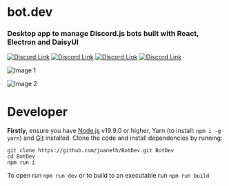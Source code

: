 # bot.dev
### Desktop app to manage Discord.js bots built with React, Electron and DaisyUI

[![Discord Link](https://img.shields.io/badge/-Server-5865F2?logo=discord&logoColor=white&style=for-the-badge)](https://discord.gg/yNwHH38tmm)
[![Discord Link](https://img.shields.io/github/license/juaneth/bot.dev?color=%23FFF&style=for-the-badge)](https://github.com/juaneth/bot.dv)
[![Discord Link](https://img.shields.io/github/commit-activity/m/juaneth/bot.dev?color=%23FFF&logo=github&style=for-the-badge)](https://github.com/juaneth/bot.dev)
[![Discord Link](https://img.shields.io/github/v/release/juaneth/bot.dev?color=%23FFF&label=Latest%20Release&logo=github&style=for-the-badge)](https://github.com/juaneth/bot.dev)

![Image 1](https://media.discordapp.net/attachments/1096576816854085783/1101497648835481680/image.png)

![Image 2](https://media.discordapp.net/attachments/1096576816854085783/1101497998225190912/image.png)


# Developer
<b>Firstly</b>, ensure you have [Node.js](https://nodejs.org/en) v19.9.0 or higher, Yarn (to install: `npm i -g yarn`) and [Git](https://git-scm.com/) installed. Clone the code and install dependencies by running: 
```
git clone https://github.com/juaneth/BotDev.git BotDev
cd BotDev
npm run i
```

To open run `npm run dev` or to build to an executable run `npm run build`
